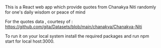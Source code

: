 This is a React web app which provide quotes from Chanakya Niti randomly for one's daily wisdom or peace of mind

For the quotes  data , courtesy of : https://github.com/gita/Datasets/blob/main/chanakya/Chanakya-Niti

To run it on your local system install the required packages and run npm start for local host:3000.
